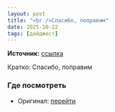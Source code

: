 ```yaml
---
layout: post
title: "<br />Спасибо, поправим"
date: 2025-10-22
tags: [дайджест]
---
```


**Источник:** [ссылка](https://t.me/imstocker_chat_ru/12033)

Кратко: Спасибо, поправим

### Где посмотреть
- Оригинал: [перейти]({link})
